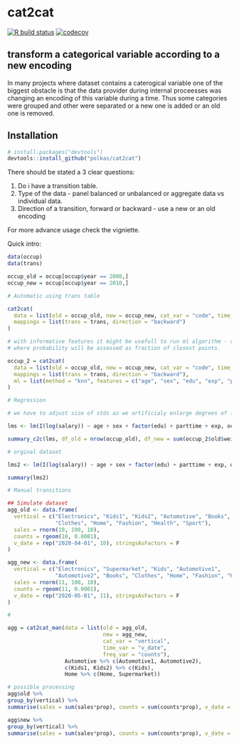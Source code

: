 # cat2cat

[![R build status](https://github.com/polkas/cat2cat/workflows/R-CMD-check/badge.svg)](https://github.com/polkas/cat2cat/actions)
[![codecov](https://codecov.io/gh/Polkas/cat2cat/branch/master/graph/badge.svg)](https://codecov.io/gh/Polkas/cat2cat)

## transform a categorical variable according to a new encoding

In many projects where dataset contains a caterogical variable one of the biggest obstacle is that 
the data provider during internal proceesses was changing an encoding of this variable during a time.
Thus some categories were grouped and other were separated or a new one is added or an old one is removed.

## Installation

```r
# install.packages("devtools")
devtools::install_github("polkas/cat2cat")
```

There should be stated a 3 clear questions:

1. Do i have a transition table. 
2. Type of the data - panel balanced or unbalanced or aggregate data vs individual data.
3. Direction of a transition, forward or backward - use a new or an old encoding

For more advance usage check the vigniette.

Quick intro:

```r
data(occup)
data(trans)

occup_old = occup[occup$year == 2008,]
occup_new = occup[occup$year == 2010,]

# Automatic using trans table

cat2cat(
  data = list(old = occup_old, new = occup_new, cat_var = "code", time_var = "year"),
  mappings = list(trans = trans, direction = "backward")
)

# with informative features it might be usefull to run ml algorithm - currently only knn
# where probability will be assessed as fraction of closest points.

occup_2 = cat2cat(
  data = list(old = occup_old, new = occup_new, cat_var = "code", time_var = "year"),
  mappings = list(trans = trans, direction = "backward"),
  ml = list(method = "knn", features = c("age", "sex", "edu", "exp", "parttime", "salary"), args = list(k = 10))
)

# Regression

# we have to adjust size of stds as we artificialy enlarge degrees of freedom

lms <- lm(I(log(salary)) ~ age + sex + factor(edu) + parttime + exp, occup_2$old, weights = multipier * wei_c2c)

summary_c2c(lms, df_old = nrow(occup_old), df_new = sum(occup_2$old$wei_c2c > 0))

# orginal dataset 

lms2 <- lm(I(log(salary)) ~ age + sex + factor(edu) + parttime + exp, occup_old, weights = multipier)

summary(lms2)

# Manual transitions

## Simulate dataset
agg_old <- data.frame(
  vertical = c("Electronics", "Kids1", "Kids2", "Automotive", "Books",
               "Clothes", "Home", "Fashion", "Health", "Sport"),
  sales = rnorm(10, 100, 10),
  counts = rgeom(10, 0.0001),
  v_date = rep("2020-04-01", 10), stringsAsFactors = F
)

agg_new <- data.frame(
  vertical = c("Electronics", "Supermarket", "Kids", "Automotive1", 
               "Automotive2", "Books", "Clothes", "Home", "Fashion", "Health", "Sport"),
  sales = rnorm(11, 100, 10),
  counts = rgeom(11, 0.0001),
  v_date = rep("2020-05-01", 11), stringsAsFactors = F
)

#

agg = cat2cat_man(data = list(old = agg_old, 
                              new = agg_new, 
                              cat_var = "vertical", 
                              time_var = "v_date",
                              freq_var = "counts"), 
                  Automotive %<% c(Automotive1, Automotive2),
                  c(Kids1, Kids2) %>% c(Kids),
                  Home %>% c(Home, Supermarket))

# possible processing
agg$old %>% 
group_by(vertical) %>% 
summarise(sales = sum(sales*prop), counts = sum(counts*prop), v_date = first(v_date))

agg$new %>% 
group_by(vertical) %>%
summarise(sales = sum(sales*prop), counts = sum(counts*prop), v_date = first(v_date))

```
